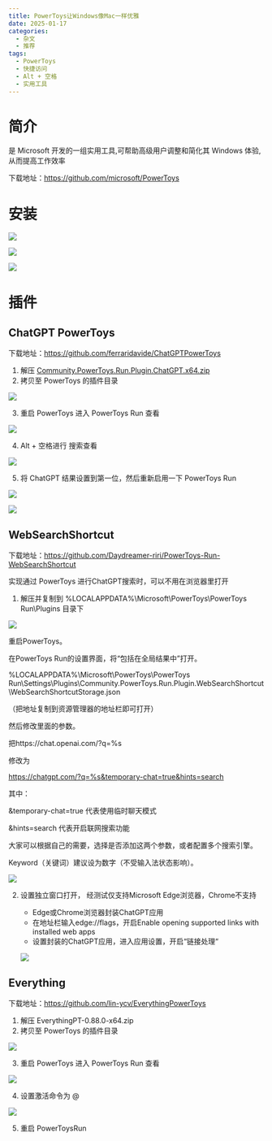 ```yaml
---
title: PowerToys让Windows像Mac一样优雅
date: 2025-01-17
categories:
  - 杂文
  - 推荐
tags:
  - PowerToys
  - 快捷访问
  - Alt + 空格
  - 实用工具
---
```


# 简介

是 Microsoft 开发的一组实用工具,可帮助高级用户调整和简化其 Windows 体验,从而提高工作效率

下载地址：https://github.com/microsoft/PowerToys

# 安装

![](https://github.com/hfshaobing/picx-images-hosting/raw/master/20250117/Snipaste_2025-01-17_14-28-00.5cobase1y880.webp)

![](https://github.com/hfshaobing/picx-images-hosting/raw/master/20250117/Snipaste_2025-01-17_14-28-35.47t9f3vvn2g0.webp)

![](https://github.com/hfshaobing/picx-images-hosting/raw/master/20250117/Snipaste_2025-01-17_14-29-15.24jxc8y8b3ls.webp)



# 插件

## ChatGPT PowerToys

下载地址：https://github.com/ferraridavide/ChatGPTPowerToys

1. 解压 [Community.PowerToys.Run.Plugin.ChatGPT.x64.zip](https://github.com/ferraridavide/ChatGPTPowerToys/releases/download/v0.87.1/Community.PowerToys.Run.Plugin.ChatGPT.x64.zip)
2. 拷贝至 PowerToys 的插件目录

![](https://github.com/hfshaobing/picx-images-hosting/raw/master/20250117/Snipaste_2025-01-17_14-57-26.75x9rffxa280.webp)

3. 重启 PowerToys 进入 PowerToys Run 查看

![](https://github.com/hfshaobing/picx-images-hosting/raw/master/20250117/Snipaste_2025-01-17_14-59-37.4c3nikfy1d60.webp)

4. Alt + 空格进行 搜索查看

![](https://github.com/hfshaobing/picx-images-hosting/raw/master/20250117/Snipaste_2025-01-17_15-01-49.hvochfqkmxc.webp)

5. 将 ChatGPT 结果设置到第一位，然后重新启用一下 PowerToys Run

![](https://github.com/hfshaobing/picx-images-hosting/raw/master/20250117/Snipaste_2025-01-17_15-06-06.332cf0pt92q0.webp)

![](https://github.com/hfshaobing/picx-images-hosting/raw/master/20250117/Snipaste_2025-01-17_16-31-15.6jfb0x4vo2w0.webp)

## WebSearchShortcut

下载地址：https://github.com/Daydreamer-riri/PowerToys-Run-WebSearchShortcut

实现通过 PowerToys 进行ChatGPT搜索时，可以不用在浏览器里打开

1. 解压并复制到 %LOCALAPPDATA%\Microsoft\PowerToys\PowerToys Run\Plugins 目录下

![](https://github.com/hfshaobing/picx-images-hosting/raw/master/20250117/Snipaste_2025-01-17_16-47-44.6bjc3k1ezxs0.webp)

重启PowerToys。

在PowerToys Run的设置界面，将“包括在全局结果中”打开。

%LOCALAPPDATA%\Microsoft\PowerToys\PowerToys Run\Settings\Plugins\Community.PowerToys.Run.Plugin.WebSearchShortcut\WebSearchShortcutStorage.json

（把地址复制到资源管理器的地址栏即可打开）

然后修改里面的参数。

把https://chat.openai.com/?q=%s

修改为

https://chatgpt.com/?q=%s&temporary-chat=true&hints=search

其中：

&temporary-chat=true 代表使用临时聊天模式

&hints=search 代表开启联网搜索功能

大家可以根据自己的需要，选择是否添加这两个参数，或者配置多个搜索引擎。

Keyword（关键词）建议设为数字（不受输入法状态影响）。

![](https://github.com/hfshaobing/picx-images-hosting/raw/master/20250117/Snipaste_2025-01-17_16-50-52.wn3455raw68.webp)

2. 设置独立窗口打开， 经测试仅支持Microsoft Edge浏览器，Chrome不支持

   - Edge或Chrome浏览器封装ChatGPT应用
   - 在地址栏输入edge://flags，开启Enable opening supported links with installed web apps
   - 设置封装的ChatGPT应用，进入应用设置，开启“链接处理“

   ![](https://github.com/hfshaobing/picx-images-hosting/raw/master/20250117/Snipaste_2025-01-17_16-53-22.60j47j8p7hs0.webp)



## Everything

下载地址：https://github.com/lin-ycv/EverythingPowerToys

1. 解压 EverythingPT-0.88.0-x64.zip
2. 拷贝至 PowerToys 的插件目录

![](https://github.com/hfshaobing/picx-images-hosting/raw/master/20250210/Snipaste_2025-02-10_08-44-15.3yca3yg5vjw0.webp)

3. 重启 PowerToys 进入 PowerToys Run 查看

![](https://github.com/hfshaobing/picx-images-hosting/raw/master/20250210/Snipaste_2025-02-10_08-45-31.hxjp3671to0.webp)

4. 设置激活命令为 @

![](https://github.com/hfshaobing/picx-images-hosting/raw/master/20250210/Snipaste_2025-02-10_08-46-57.6pusmiz3gko0.webp)

5. 重启 PowerToysRun
